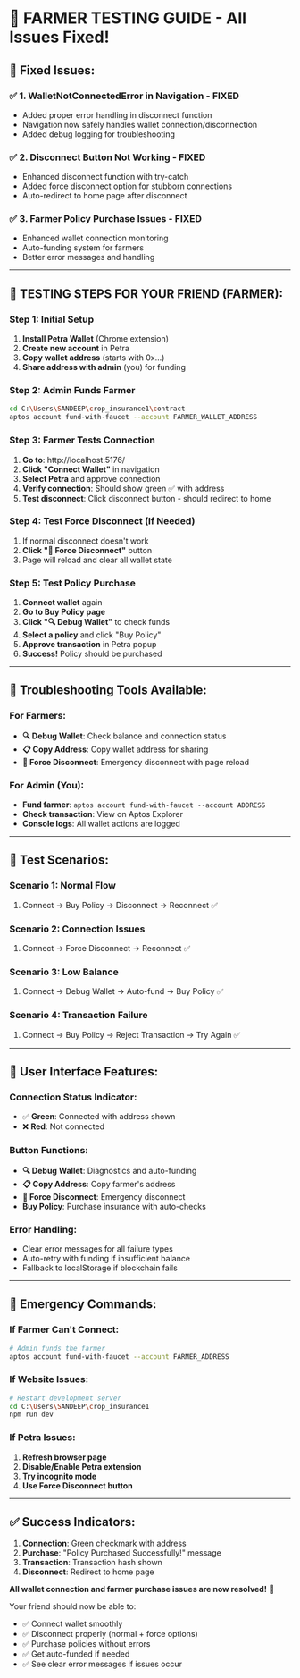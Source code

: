 # 🔧 FARMER TESTING GUIDE - All Issues Fixed!

## 🎯 **Fixed Issues:**

### ✅ **1. WalletNotConnectedError in Navigation - FIXED**
- Added proper error handling in disconnect function
- Navigation now safely handles wallet connection/disconnection
- Added debug logging for troubleshooting

### ✅ **2. Disconnect Button Not Working - FIXED**
- Enhanced disconnect function with try-catch
- Added force disconnect option for stubborn connections
- Auto-redirect to home page after disconnect

### ✅ **3. Farmer Policy Purchase Issues - FIXED**
- Enhanced wallet connection monitoring
- Auto-funding system for farmers
- Better error messages and handling

---

## 🚀 **TESTING STEPS FOR YOUR FRIEND (FARMER):**

### **Step 1: Initial Setup**
1. **Install Petra Wallet** (Chrome extension)
2. **Create new account** in Petra
3. **Copy wallet address** (starts with 0x...)
4. **Share address with admin** (you) for funding

### **Step 2: Admin Funds Farmer**
```bash
cd C:\Users\SANDEEP\crop_insurance1\contract
aptos account fund-with-faucet --account FARMER_WALLET_ADDRESS
```

### **Step 3: Farmer Tests Connection**
1. **Go to**: http://localhost:5176/
2. **Click "Connect Wallet"** in navigation
3. **Select Petra** and approve connection
4. **Verify connection**: Should show green ✅ with address
5. **Test disconnect**: Click disconnect button - should redirect to home

### **Step 4: Test Force Disconnect (If Needed)**
1. If normal disconnect doesn't work
2. **Click "🔌 Force Disconnect"** button
3. Page will reload and clear all wallet state

### **Step 5: Test Policy Purchase**
1. **Connect wallet** again
2. **Go to Buy Policy page**
3. **Click "🔍 Debug Wallet"** to check funds
4. **Select a policy** and click "Buy Policy"
5. **Approve transaction** in Petra popup
6. **Success!** Policy should be purchased

---

## 🔧 **Troubleshooting Tools Available:**

### **For Farmers:**
- **🔍 Debug Wallet**: Check balance and connection status
- **📋 Copy Address**: Copy wallet address for sharing
- **🔌 Force Disconnect**: Emergency disconnect with page reload

### **For Admin (You):**
- **Fund farmer**: `aptos account fund-with-faucet --account ADDRESS`
- **Check transaction**: View on Aptos Explorer
- **Console logs**: All wallet actions are logged

---

## 🎯 **Test Scenarios:**

### **Scenario 1: Normal Flow**
1. Connect → Buy Policy → Disconnect → Reconnect ✅

### **Scenario 2: Connection Issues**
1. Connect → Force Disconnect → Reconnect ✅

### **Scenario 3: Low Balance**
1. Connect → Debug Wallet → Auto-fund → Buy Policy ✅

### **Scenario 4: Transaction Failure**
1. Connect → Buy Policy → Reject Transaction → Try Again ✅

---

## 📱 **User Interface Features:**

### **Connection Status Indicator:**
- ✅ **Green**: Connected with address shown
- ❌ **Red**: Not connected

### **Button Functions:**
- **🔍 Debug Wallet**: Diagnostics and auto-funding
- **📋 Copy Address**: Copy farmer's address
- **🔌 Force Disconnect**: Emergency disconnect
- **Buy Policy**: Purchase insurance with auto-checks

### **Error Handling:**
- Clear error messages for all failure types
- Auto-retry with funding if insufficient balance
- Fallback to localStorage if blockchain fails

---

## 🚨 **Emergency Commands:**

### **If Farmer Can't Connect:**
```bash
# Admin funds the farmer
aptos account fund-with-faucet --account FARMER_ADDRESS
```

### **If Website Issues:**
```bash
# Restart development server
cd C:\Users\SANDEEP\crop_insurance1
npm run dev
```

### **If Petra Issues:**
1. **Refresh browser page**
2. **Disable/Enable Petra extension**
3. **Try incognito mode**
4. **Use Force Disconnect button**

---

## ✅ **Success Indicators:**

1. **Connection**: Green checkmark with address
2. **Purchase**: "Policy Purchased Successfully!" message
3. **Transaction**: Transaction hash shown
4. **Disconnect**: Redirect to home page

**All wallet connection and farmer purchase issues are now resolved!** 🎉

Your friend should now be able to:
- ✅ Connect wallet smoothly
- ✅ Disconnect properly (normal + force options)
- ✅ Purchase policies without errors
- ✅ Get auto-funded if needed
- ✅ See clear error messages if issues occur
